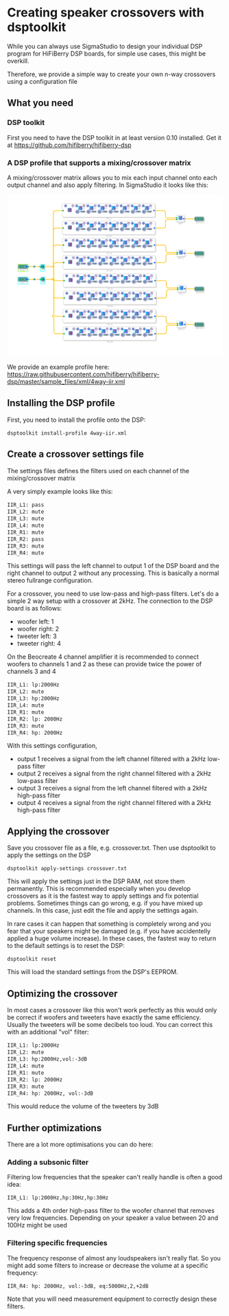 # Creating speaker crossovers with dsptoolkit

While you can always use SigmaStudio to design your individual DSP 
program for HiFiBerry DSP boards, for simple use cases, this might be
overkill. 

Therefore, we provide a simple way to create your own n-way crossovers
using a configuration file

## What you need

### DSP toolkit
First you need to have the DSP toolkit in at least version 0.10 installed.
Get it at https://github.com/hifiberry/hifiberry-dsp

### A DSP profile that supports a mixing/crossover matrix
A mixing/crossover matrix allows you to mix each input channel onto 
each output channel and also apply filtering.
In SigmaStudio it looks like this:

![crossover matrix](crossover-matrix.png)

We provide an example profile here:
https://raw.githubusercontent.com/hifiberry/hifiberry-dsp/master/sample_files/xml/4way-iir.xml

## Installing the DSP profile

First, you need to install the profile onto the DSP:
```
dsptoolkit install-profile 4way-iir.xml
```


## Create a crossover settings file

The settings files defines the filters used on each channel of the 
mixing/crossover matrix

A very simply example looks like this:

```
IIR_L1: pass
IIR_L2: mute
IIR_L3: mute
IIR_L4: mute
IIR_R1: mute
IIR_R2: pass
IIR_R3: mute
IIR_R4: mute
```

This settings will pass the left channel to output 1 of the DSP board
and the right channel to output 2 without any processing. This is 
basically a normal stereo fullrange configuration.

For a crossover, you need to use low-pass and high-pass filters. Let's 
do a simple 2 way setup with a crossover at 2kHz.
The connection to the DSP board is as follows:
- woofer left:   1
- woofer right:  2
- tweeter left:  3
- tweeter right: 4

On the Beocreate 4 channel amplifier it is recommended to connect woofers
to channels 1 and 2 as these can provide twice the power of channels 
3 and 4

```
IIR_L1: lp:2000Hz
IIR_L2: mute
IIR_L3: hp:2000Hz
IIR_L4: mute
IIR_R1: mute
IIR_R2: lp: 2000Hz
IIR_R3: mute
IIR_R4: hp: 2000Hz
```

With this settings configuration, 
* output 1 receives a signal from the left channel filtered with a 2kHz low-pass filter
* output 2 receives a signal from the right channel filtered with a 2kHz low-pass filter
* output 3 receives a signal from the left channel filtered with a 2kHz high-pass filter
* output 4 receives a signal from the right channel filtered with a 2kHz high-pass filter

## Applying the crossover

Save you crossover file as a file, e.g. crossover.txt. Then use 
dsptoolkit to apply the settings on the DSP

```
dsptoolkit apply-settings crossover.txt
```

This will apply the settings just in the DSP RAM, not store them 
permanently. This is recommended especially when you develop crossovers
as it is the fastest way to apply settings and fix potential problems.
Sometimes things can go wrong, e.g. if you have mixed up channels.
In this case, just edit the file and apply the settings again.

In rare cases it can happen that something is completely wrong and you
fear that your speakers might be damaged (e.g. if you have accidentelly 
applied a huge volume increase). In these cases, the fastest way to 
return to the default settings is to reset the DSP:

```
dsptoolkit reset
```

This will load the standard settings from the DSP's EEPROM.

## Optimizing the crossover

In most cases a crossover like this won't work perfectly as this would
only be correct if woofers and tweeters have exactly the same efficiency.
Usually the tweeters will be some decibels too loud. You can correct 
this with an additional "vol" filter:

```
IIR_L1: lp:2000Hz
IIR_L2: mute
IIR_L3: hp:2000Hz,vol:-3dB
IIR_L4: mute
IIR_R1: mute
IIR_R2: lp: 2000Hz
IIR_R3: mute
IIR_R4: hp: 2000Hz, vol:-3dB
```

This would reduce the volume of the tweeters by 3dB

## Further optimizations

There are a lot more optimisations you can do here:

### Adding a subsonic filter

Filtering low frequencies that the speaker can't really handle is 
often a good idea:
```
IIR_L1: lp:2000Hz,hp:30Hz,hp:30Hz
```
This adds a 4th order high-pass filter to the woofer channel that 
removes very low frequencies. Depending on your speaker a value 
between 20 and 100Hz might be used

### Filtering specific frequencies

The frequency response of almost any loudspeakers isn't really flat.
So you might add some filters to increase or decrease the volume at 
a specific frequency:

```
IIR_R4: hp: 2000Hz, vol:-3dB, eq:5000Hz,2,+2dB
```

Note that you will need measurement equipment to correctly design these
filters.
